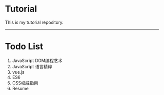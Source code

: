 # Tutorial

This is my tutorial repository.


----------
# Todo List #
1. JavaScript DOM编程艺术
2. JavaScript 语言精粹
3. vue.js
4. ES6
5. CSS权威指南
6. Resume
